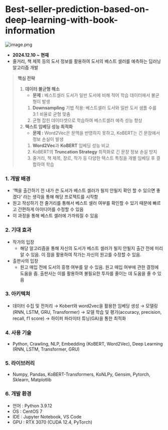 # Best-seller-prediction-based-on-deep-learning-with-book-information
![image.png](attachment:de6982a9-32dd-4602-816a-592c0048203c:image.png)
- **2024.12.10 ~ 현재**
- 줄거리, 책 제목 등의 도서 정보를 활용하여 도서의 베스트 셀러를 예측하는 딥러닝 알고리즘 개발

> **핵심 전략**
> 
> 1. **데이터 불균형 해소**
>     - **문제 :** 베스트셀러 도서가 일반 도서에 비해 적어 학습 데이터에서 불균형이 발생
>     1. **Downsampling** 기법 적용: 베스트셀러 도서와 일반 도서 샘플 수를 3:1 비율로 균형 맞춤
>     2. 균형 잡힌 데이터셋으로 학습하여 베스트셀러 예측 성능 향상
> 2. **텍스트 임베딩 성능 최적화**
>     - **문제 :** Word2Vec은 문맥을 반영하지 못하고, KoBERT는 긴 문장에서 정보 손실이 발생
>     1. **Word2Vec**과 **KoBERT** 임베딩 성능 비교
>     2. KoBERT의 **Truncation Strategy** 최적화로 긴 문장 정보 손실 방지
>     3. 줄거리, 책 제목, 장르, 작가 등 다양한 텍스트 특징을 개별 임베딩 후 결합하여 학습

### **1. 개발 배경**

- ‘책을 출간하기 전 내가 쓴 도서가 베스트 셀러가 될지 안될지 확인 할 수 있으면 좋겠다’ 라는 생각을 통해 해당 프로젝트를 시작함
- 원고 작성하기 전 줄거리를 통해서 베스트 셀러 여부를 확인할 수 있기 때문에 빠르고 간편하게 아이디어를 수정할 수 있음
- 이 과정을 통해 베스트 셀러에 가까워질 수 있음

### **2. 기대 효과**

- 작가의 입장
    - 해당 알고리즘을 통해 자신의 도서가 베스트 셀러가 될지 안될지 출간 전에 미리 알 수 있음. 이 점을 활용하여 작가는 자신의 원고를 수정할 수 있음.
- 출판사의 입장
    - 원고 매입 전에 도서의 흥행 여부를 알 수 있음. 원고 매입 여부에 관한 결정에 도움을 줌. 출판사는 이를 활용하여 불필요한 투자를 줄이는 데 도움을 줄 수 있음

### **3. 아키텍쳐**

- 데이터 수집 및 전처리 → Kobert와 word2vec을 활용한 임베딩 생성 → 모델링(RNN, LSTM, GRU, Transformer) → 모델 학습 및 평가(accuracy, precision, recall, f1 score) → 하이퍼 파라미터 튜닝(GA)을 통한 최적화

### **4. 사용 기술**

- Python, Crawling, NLP, Embedding (KoBERT, Word2Vec), Deep Learning (RNN, LSTM, Transformer, GRU)

### **5. 라이브러리**

- Numpy, Pandas, KoBERT-Transformers, KoNLPy, Gensim, Pytorch, Sklearn, Matplotlib

### **6. 개발 환경**

- 언어 : Python 3.9.12
- OS : CentOS 7
- IDE : Jupyter Notebook, VS Code
- GPU : RTX 3070 (CUDA 12.4, PyTorch)
